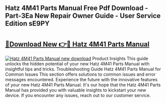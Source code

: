 ## Hatz 4M41 Parts Manual Free Pdf Download - Part-3Ea New Repair Owner Guide - User Service Edition sE9PY

# <h2><a href="http://bc60074.oget.top/?id=Hatz+4M41+Parts+Manual">🔗Download New 👉🔴 Hatz 4M41 Parts Manual</a></h2>

[![Hatz 4M41 Parts Manual new download](https://i.imgur.com/5g1atiW.png)](http://bc60074.oget.top/?id=Hatz+4M41+Parts+Manual)
Product Insights This guide unlocks the hidden potential of your new Hatz 4M41 Parts Manual with insightful tips and tricks. Troubleshooting Guide Hatz 4M41 Parts Manual for Common Issues This section offers solutions to common issues and error messages encountered. Experience the future with the innovative features of your new Hatz 4M41 Parts Manual. It's our hope that the Hatz 4M41 Parts Manual has provided you with valuable insights to kickstart your new device. If you encounter any issues, reach out to our customer service.
